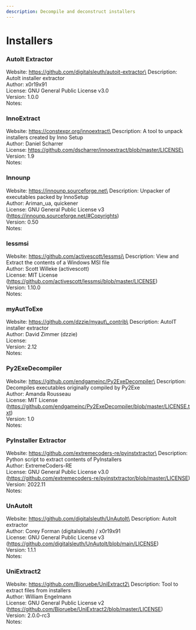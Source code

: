 ```yaml
---
description: Decompile and deconstruct installers
---
```


# Installers

### AutoIt Extractor

Website: https://github.com/digitalsleuth/autoit-extractor\
Description: AutoIt installer extractor\
Author: x0r19x91\
License: GNU General Public License v3.0\
Version: 1.0.0\
Notes:

### InnoExtract

Website: https://constexpr.org/innoextract\
Description: A tool to unpack installers created by Inno Setup\
Author: Daniel Scharrer\
License: https://github.com/dscharrer/innoextract/blob/master/LICENSE\
Version: 1.9\
Notes:

### Innounp

Website: https://innounp.sourceforge.net\
Description: Unpacker of executables packed by InnoSetup\
Author: Ariman\_ua, quickener\
License: GNU General Public License v3 (https://innounp.sourceforge.net/#Copyrights)\
Version: 0.50\
Notes:

### lessmsi

Website: https://github.com/activescott/lessmsi\
Description: View and Extract the contents of a Windows MSI file\
Author: Scott Willeke (activescott)\
License: MIT License (https://github.com/activescott/lessmsi/blob/master/LICENSE)\
Version: 1.10.0\
Notes:

### myAutToExe

Website: https://github.com/dzzie/myaut\_contrib\
Description: AutoIT installer extractor\
Author: David Zimmer (dzzie)\
License:\
Version: 2.12\
Notes:

### Py2ExeDecompiler

Website: https://github.com/endgameinc/Py2ExeDecompiler\
Description: Decompiles executables originally compiled by Py2Exe\
Author: Amanda Rousseau\
License: MIT License (https://github.com/endgameinc/Py2ExeDecompiler/blob/master/LICENSE.txt)\
Version: 1.0\
Notes:

### PyInstaller Extractor

Website: https://github.com/extremecoders-re/pyinstxtractor\
Description: Python script to extract contents of PyInstallers\
Author: ExtremeCoders-RE\
License: GNU General Public License v3.0 (https://github.com/extremecoders-re/pyinstxtractor/blob/master/LICENSE)\
Version: 2022.11\
Notes:

### UnAutoIt

Website: https://github.com/digitalsleuth/UnAutoIt\
Description: AutoIt extractor\
Author: Corey Forman (digitalsleuth) / x0r19x91\
License: GNU General Public License v3 (https://github.com/digitalsleuth/UnAutoIt/blob/main/LICENSE)\
Version: 1.1.1\
Notes:

### UniExtract2

Website: https://github.com/Bioruebe/UniExtract2\
Description: Tool to extract files from installers\
Author: William Engelmann\
License: GNU General Public License v2 (https://github.com/Bioruebe/UniExtract2/blob/master/LICENSE)\
Version: 2.0.0-rc3\
Notes:
